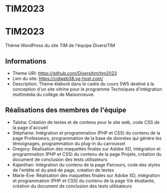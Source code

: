 # TIM2023

# TIM2023

Thème WordPress du site TIM de l'équipe DiversiTIM

## Informations

- Theme URI: https://github.com/Diversitim/tim2023
- Lien du site: https://cidweb38.sg-host.com/
- Description: Thème élaboré dans le cadre du cours 5W5 destiné à la conception d'un site vitrine pour le programme Techniques d'intégration multimédia du collège de Maisonneuve.


## Réalisations des membres de l'équipe

- Taïsha: Création de textes et de contenu pour le site web, code CSS de la page d'accueil
- Stéphanie: Intégration et programmation (PHP et CSS) du contenu de la page Professeurs, programmation de la base de données qui génère les témoignages, programmation du plug-in du carroussel
- Gregory: Réalisation des maquettes finales sur Adobe XD, intégration et programmation (PHP et CSS) du contenu de la page Projets, création du document de conclusion des tests utilisateurs
- Kajanthan: Intégration du contenu de la page Parcours, code des styles de l'entête et du pied de page, création de textes
- Marie-Ève: Réalisation des maquettes finales sur Adobe XD, intégration et programmation (PHP et CSS) du contenu de la page Vie étudiante, création du document de conclusion des tests utilisateurs
